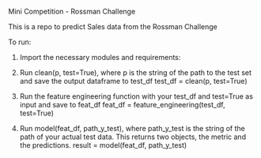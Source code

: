 Mini Competition - Rossman Challenge

This is a repo to predict Sales data from the Rossman Challenge

To run:

1. Import the necessary modules and requirements:


2. Run clean(p, test=True), where p is the string of the path to the test set and save the output dataframe to test_df
test_df = clean(p, test=True)

3. Run the feature engineering function with your test_df and test=True as input and save to feat_df
feat_df = feature_engineering(test_df, test=True)

4. Run model(feat_df, path_y_test), where path_y_test is the string of the path of your actual test data. This returns two objects, the metric and the predictions. 
result = model(feat_df, path_y_test)
